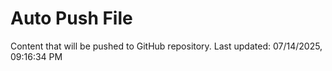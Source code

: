 # Auto Push File

Content that will be pushed to GitHub repository.
Last updated: 07/14/2025, 09:16:34 PM